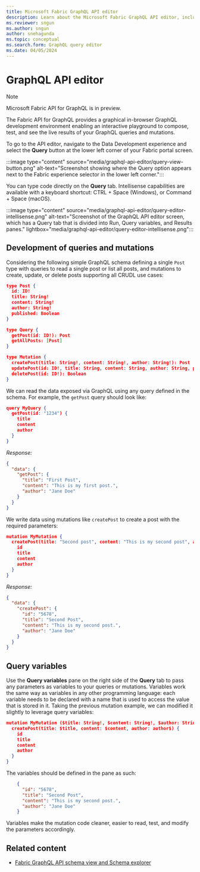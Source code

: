 ```yaml
---
title: Microsoft Fabric GraphQL API editor
description: Learn about the Microsoft Fabric GraphQL API editor, including where to find the editor and what the editor screen looks like. 
ms.reviewer: sngun
ms.author: sngun
author: snehagunda
ms.topic: conceptual
ms.search.form: GraphQL query editor
ms.date: 04/05/2024
---
```


# GraphQL API editor

> [!NOTE]
> Microsoft Fabric API for GraphQL is in preview.

The Fabric API for GraphQL provides a graphical in-browser GraphQL development environment enabling an interactive playground to compose, test, and see the live results of your GraphQL queries and mutations.

To go to the API editor, navigate to the Data Development experience and select the **Query** button at the lower left corner of your Fabric portal screen.

:::image type="content" source="media/graphql-api-editor/query-view-button.png" alt-text="Screenshot showing where the Query option appears next to the Fabric experience selector in the lower left corner.":::

You can type code directly on the **Query** tab. Intellisense capabilities are available with a keyboard shortcut: CTRL + Space (Windows), or Command + Space (macOS).

:::image type="content" source="media/graphql-api-editor/query-editor-intellisense.png" alt-text="Screenshot of the GraphQL API editor screen, which has a Query tab that is divided into Run, Query variables, and Results panes." lightbox="media/graphql-api-editor/query-editor-intellisense.png":::

## Development of queries and mutations

Considering the following simple GraphQL schema defining a single `Post` type with queries to read a single post or list all posts, and mutations to create, update, or delete posts supporting all CRUDL use cases:

```json
type Post {
  id: ID!
  title: String!
  content: String!
  author: String!
  published: Boolean
}

type Query {
  getPost(id: ID!): Post
  getAllPosts: [Post]
}

type Mutation {
  createPost(title: String!, content: String!, author: String!): Post
  updatePost(id: ID!, title: String, content: String, author: String, published: Boolean): Post
  deletePost(id: ID!): Boolean
}
```

We can read the data exposed via GraphQL using any query defined in the schema. For example, the `getPost` query should look like:

```json
query MyQuery {
  getPost(id: "1234") {
    title
    content
    author
  }
}
```

*Response:*

```json
{
  "data": {
    "getPost": {
      "title": "First Post",
      "content": "This is my first post.",
      "author": "Jane Doe"
    }
  }
}
```

We write data using mutations like `createPost` to create a post with the required parameters:

```json
mutation MyMutation {
  createPost(title: "Second post", content: "This is my second post", author: "Jane Doe", published: false) {
    id
    title
    content
    author
  }
}
```

*Response:*

```json
{
  "data": {
    "createPost": {
      "id": "5678",
      "title": "Second Post",
      "content": "This is my second post.",
      "author": "Jane Doe"
    }
  }
}
```

## Query variables

Use the **Query variables** pane on the right side of the **Query** tab to pass any parameters as variables to your queries or mutations. Variables work the same way as variables in any other programming language: each variable needs to be declared with a name that is used to access the value that is stored in it. Taking the previous mutation example, we can modified it slightly to leverage query variables:

```json
mutation MyMutation ($title: String!, $content: String!, $author: String!, $published: boolean){
  createPost(title: $title, content: $content, author: author$) {
    id
    title
    content
    author
  }
}
```

The variables should be defined in the pane as such:

```json
    {
      "id": "5678",
      "title": "Second Post",
      "content": "This is my second post.",
      "author": "Jane Doe"
    }
```

Variables make the mutation code cleaner, easier to read, test, and modify the parameters accordingly.

## Related content

- [Fabric GraphQL API schema view and Schema explorer](graphql-schema-view.md)
